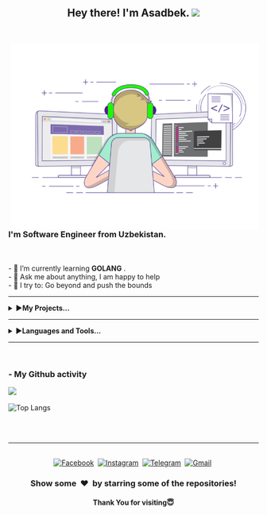 <p>
  <h2 align="center"> Hey there! I'm Asadbek. <img src="https://github.com/souvikguria98/souvikguria98/blob/master/Hi.gif" width="25"></h2>
</p>
<br>
<p>
  <img align="right" alt="GIF" src="https://raw.githubusercontent.com/devSouvik/devSouvik/master/gif3.gif" width="500"/>
</p>

<h3> I'm Software Engineer from Uzbekistan. </h3>
<br>
<br>
- 🔋  I’m currently learning <b>GOLANG</b> .
<br>
- 💬 Ask me about anything, I am happy to help
<br>
- 🧗 I try to: Go beyond and push the bounds

<hr>

<details><summary><strong>▶️My Projects...</strong></summary><p>
  <br>
  <a href="https://github.com/asadbekdev/InstagramBot">🤖 INSTAGRAM BOT</a>
<br>
  <a href="https://github.com/asadbekdev/ImkonEdu.uz">📰 NEWS SITE</a>
<br>
  <a href="https://github.com/asadbekdev?tab=repositories">👀 SEE MORE...</a>
  </p></details>
<hr>
<details><summary>▶️<strong>Languages and Tools... </strong></summary>
<p align="center">
 <img align="center" src="https://github.com/saviomartin/saviomartin/blob/master/assets/skills.png?raw=true">

![HTML5](https://img.shields.io/badge/html%205-grey?style=for-the-badge&logo=html5&logoColor=white&labelColor=8E2DE2)
![CSS3](https://img.shields.io/badge/css%203-grey?style=for-the-badge&logo=css3&logoColor=white&labelColor=8E2DE2)
![Sass](https://img.shields.io/badge/sass-grey?style=for-the-badge&logo=sass&logoColor=white&labelColor=8E2DE2)
![JavaScript](https://img.shields.io/badge/-JavaScript-grey?style=for-the-badge&logo=javascript&logoColor=white&labelColor=8E2DE2)
<br>
![bootstrap](https://img.shields.io/badge/-bootstrap-grey?style=for-the-badge&logo=bootstrap&logoColor=white&labelColor=8E2DE2)
![materializecss](https://img.shields.io/badge/Materialize%20css-grey?style=for-the-badge&logo=google&logoColor=white&labelColor=8E2DE2)
![node](https://img.shields.io/badge/-node-grey?style=for-the-badge&logo=node.js&logoColor=white&labelColor=8E2DE2)
![php](https://img.shields.io/badge/-php-grey?style=for-the-badge&logo=php&logoColor=white&labelColor=8E2DE2)
<br>
![mongodb](https://img.shields.io/badge/-mongodb-grey?style=for-the-badge&logo=mongodb&logoColor=white&labelColor=8E2DE2)
![firebase](https://img.shields.io/badge/-firebase-grey?style=for-the-badge&logo=firebase&logoColor=white&labelColor=8E2DE2)
![git](https://img.shields.io/badge/-git-grey?style=for-the-badge&logo=git&logoColor=white&labelColor=8E2DE2)
![github](https://img.shields.io/badge/-github-grey?style=for-the-badge&logo=github&logoColor=white&labelColor=8E2DE2)
<br>
![python](https://img.shields.io/badge/-python-grey?style=for-the-badge&logo=python&logoColor=white&labelColor=8E2DE2)
![jquery](https://img.shields.io/badge/-jquery-grey?style=for-the-badge&logo=jquery&logoColor=white&labelColor=8E2DE2)
![MarkDown](https://img.shields.io/badge/-Markdown-grey?style=for-the-badge&logo=Markdown&logoColor=white&labelColor=8E2DE2)
![git](https://img.shields.io/badge/-git-grey?style=for-the-badge&logo=git&logoColor=white&labelColor=8E2DE2)

</p></details>
<hr>
<br>
<h3> - My Github activity </h3>

<p>
  
<img src="https://github-readme-stats.vercel.app/api?username=asadbekdev&show_icons=true&theme=radical&title_color=8E2DE2&text_color=fff&icon_color=8E2DE2" width="300px">

![Top Langs](https://github-readme-stats.vercel.app/api/top-langs/?username=asadbekdev&theme=radical&title_color=8E2DE2&text_color=fff)
</p>

<br>

<br>
<hr>
<p align="center">
<br>
<a href="https:/www.facebook.com/asadbek.noyibjonov/"><img src="https://img.shields.io/badge/facebook-%231877F2.svg?&style=for-the-badge&logo=facebook&logoColor=white" alt="Facebook" /></a>&nbsp;
<a href="https://instagram.com/asadbeknoyibjonov"><img src="https://img.shields.io/badge/instagram-%23E4405F.svg?&style=for-the-badge&logo=instagram&logoColor=white" alt="Instagram" /></a>&nbsp;
<a href="https://t.me/adevpro"><img src="https://img.shields.io/badge/telegram-0088cc.svg?&style=for-the-badge&logo=telegram&logoColor=white" alt="Telegram" /></a>&nbsp;
<a href="mailto:yaxshidasturchi@gmail.com?subject=Hi%20Asadbek"><img src="https://img.shields.io/badge/gmail-%23c34836.svg?&style=for-the-badge&logo=gmail&logoColor=white" alt="Gmail"/></a>&nbsp;
<!--<a href="https://kkvanonymous.github.io/"><img alt="Website" src="https://img.shields.io/website?style=for-the-badge&up_message=portfolio&url=https%3A%2F%2Fkkvanonymous.github.io%2F"></a>-->
</p>
<div align="center">
<h3 align="center">Show some &nbsp;❤️&nbsp; by starring some of the repositories!</h3>

#### Thank You for visiting😇
